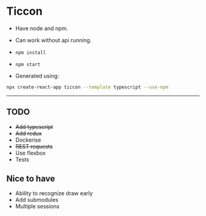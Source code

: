 # Ticcon

- Have node and npm.
- Can work without api running.
- `npm install`
- `npm start`

- Generated using:

```bash
npx create-react-app ticcon --template typescript --use-npm
```

---

## TODO

- ~~Add typescript~~
- ~~Add redux~~
- Dockerise
- ~~REST requests~~
- Use flexbox
- Tests

## Nice to have

- Ability to recognize draw early
- Add submodules
- Multiple sessions
